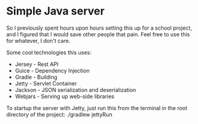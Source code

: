 Simple Java server
==================

So I previously spent hours upon hours setting this up for a school project, and I figured that I would save other people that pain.
Feel free to use this for whatever, I don't care.

Some cool technologies this uses:

* Jersey  - Rest API
* Guice   - Dependency Injection
* Gradle  - Building
* Jetty   - Servlet Container
* Jackson - JSON serialization and deserialization
* Webjars - Serving up web-side libraries

To startup the server with Jetty, just run this from the terminal in the root directory of the project:
./gradlew jettyRun
